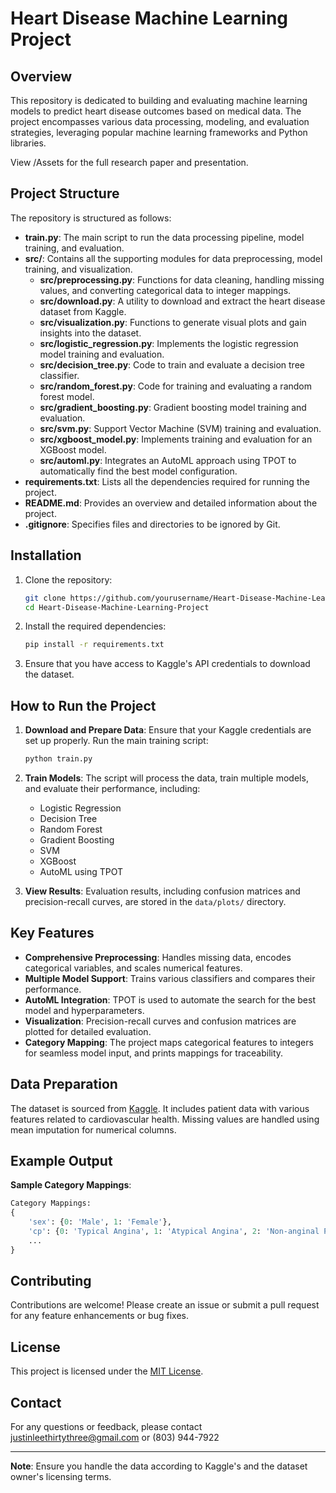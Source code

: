 
# Heart Disease Machine Learning Project

## Overview
This repository is dedicated to building and evaluating machine learning models to predict heart disease outcomes based on medical data. The project encompasses various data processing, modeling, and evaluation strategies, leveraging popular machine learning frameworks and Python libraries.

View /Assets for the full research paper and presentation.

## Project Structure
The repository is structured as follows:

- **train.py**: The main script to run the data processing pipeline, model training, and evaluation.
- **src/**: Contains all the supporting modules for data preprocessing, model training, and visualization.
    - **src/preprocessing.py**: Functions for data cleaning, handling missing values, and converting categorical data to integer mappings.
    - **src/download.py**: A utility to download and extract the heart disease dataset from Kaggle.
    - **src/visualization.py**: Functions to generate visual plots and gain insights into the dataset.
    - **src/logistic_regression.py**: Implements the logistic regression model training and evaluation.
    - **src/decision_tree.py**: Code to train and evaluate a decision tree classifier.
    - **src/random_forest.py**: Code for training and evaluating a random forest model.
    - **src/gradient_boosting.py**: Gradient boosting model training and evaluation.
    - **src/svm.py**: Support Vector Machine (SVM) training and evaluation.
    - **src/xgboost_model.py**: Implements training and evaluation for an XGBoost model.
    - **src/automl.py**: Integrates an AutoML approach using TPOT to automatically find the best model configuration.
- **requirements.txt**: Lists all the dependencies required for running the project.
- **README.md**: Provides an overview and detailed information about the project.
- **.gitignore**: Specifies files and directories to be ignored by Git.

## Installation
1. Clone the repository:
   ```bash
   git clone https://github.com/yourusername/Heart-Disease-Machine-Learning-Project.git
   cd Heart-Disease-Machine-Learning-Project
   ```

2. Install the required dependencies:
   ```bash
   pip install -r requirements.txt
   ```

3. Ensure that you have access to Kaggle's API credentials to download the dataset.

## How to Run the Project
1. **Download and Prepare Data**:
   Ensure that your Kaggle credentials are set up properly. Run the main training script:
   ```bash
   python train.py
   ```

2. **Train Models**:
   The script will process the data, train multiple models, and evaluate their performance, including:
   - Logistic Regression
   - Decision Tree
   - Random Forest
   - Gradient Boosting
   - SVM
   - XGBoost
   - AutoML using TPOT

3. **View Results**:
   Evaluation results, including confusion matrices and precision-recall curves, are stored in the `data/plots/` directory.

## Key Features
- **Comprehensive Preprocessing**: Handles missing data, encodes categorical variables, and scales numerical features.
- **Multiple Model Support**: Trains various classifiers and compares their performance.
- **AutoML Integration**: TPOT is used to automate the search for the best model and hyperparameters.
- **Visualization**: Precision-recall curves and confusion matrices are plotted for detailed evaluation.
- **Category Mapping**: The project maps categorical features to integers for seamless model input, and prints mappings for traceability.

## Data Preparation
The dataset is sourced from [Kaggle](https://www.kaggle.com/datasets/redwankarimsony/heart-disease-data). It includes patient data with various features related to cardiovascular health. Missing values are handled using mean imputation for numerical columns.

## Example Output
**Sample Category Mappings**:
```python
Category Mappings:
{
    'sex': {0: 'Male', 1: 'Female'},
    'cp': {0: 'Typical Angina', 1: 'Atypical Angina', 2: 'Non-anginal Pain', 3: 'Asymptomatic'},
    ...
}
```

## Contributing
Contributions are welcome! Please create an issue or submit a pull request for any feature enhancements or bug fixes.

## License
This project is licensed under the [MIT License](LICENSE).

## Contact
For any questions or feedback, please contact justinleethirtythree@gmail.com or (803) 944-7922

---

**Note**: Ensure you handle the data according to Kaggle's and the dataset owner's licensing terms.
